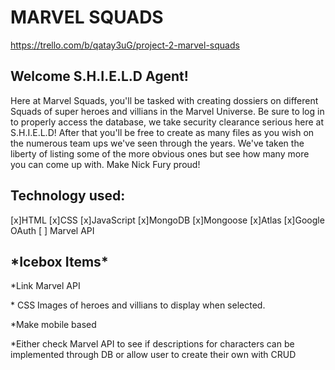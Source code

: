 <h1>MARVEL SQUADS</h1>

https://trello.com/b/qatay3uG/project-2-marvel-squads

<h2>Welcome S.H.I.E.L.D Agent!</h2>
<p>Here at Marvel Squads, you'll be tasked with creating dossiers on different Squads of super heroes and villians in the Marvel Universe. Be sure to log in to properly access the database, we take security clearance serious here at S.H.I.E.L.D! After that you'll be free to create as many files as you wish on the numerous team ups we've seen through the years. We've taken the liberty of listing some of the more obvious ones but see how many more you can come up with. Make Nick Fury proud!</p>



<h2>Technology used:</h2>
[x]HTML [x]CSS [x]JavaScript [x]MongoDB [x]Mongoose [x]Atlas [x]Google OAuth [ ] Marvel API


<h2>*Icebox Items*</h2>

<p>*Link Marvel API</p>
<p>* CSS Images of heroes and villians to display when selected.</p>
<p>*Make mobile based</p>
<p>*Either check Marvel API to see if descriptions for characters can be implemented through DB or allow user to create their own with CRUD</p>